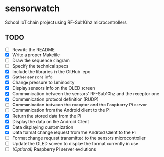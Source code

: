 # sensorwatch

School IoT chain project using RF-Sub1Ghz microcontrollers

## TODO

- [ ] Rewrite the README
- [x] Write a proper Makefile
- [ ] Draw the sequence diagram
- [ ] Specify the technical specs
- [x] Include the libraries in the GitHub repo
- [x] Gather sensors info
- [x] Change pressure to luminosity
- [x] Display sensors info on the OLED screen
- [x] Communication between the sensors' RF-Sub1Ghz and the receptor one
- [x] Communication protocol definition (RUDP)
- [ ] Communication between the receptor and the Raspberry Pi server
- [ ] Communication from the Android client to the Pi
- [x] Return the stored data from the Pi
- [x] Display the data on the Android Client
- [x] Data displaying customization
- [x] Data format change request from the Android Client to the Pi
- [ ] Format change request transmitted to the sensors microcontroller
- [ ] Update the OLED screen to display the format currently in use
- [ ] *(Optional)* Raspberry Pi server evolutions